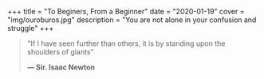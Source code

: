 +++
title = "To Beginers, From a Beginner"
date = "2020-01-19"
cover = "img/ouroburos.jpg"
description = "You are not alone in your confusion and struggle"
+++

> "If I have seen further than others,
> it is by standing upon the shoulders of giants"
>
> **— Sir. Isaac Newton**



